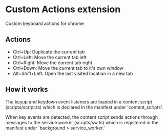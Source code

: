 # Custom Actions extension

Custom keyboard actions for chrome

## Actions

* Ctrl+Up: Duplicate the current tab
* Ctrl+Left: Move the current tab left
* Ctrl+Right: Move the current tab right
* Ctrl+Down: Move the current tab to it's own window
* Alt+Shift+Left: Open the last visited location in a new tab

## How it works

The keyup and keydown event listeners are loaded in a content script (scripts/script.ts) which is declared in the manifest under 'content_scripts'.

When key events are detected, the content script sends actions through messages to the service worker (scripts/sw.ts) which is registered in the manifest under 'background > service_worker.'